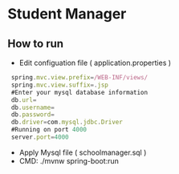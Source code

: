# Student Manager

## How to run

- Edit configuation file ( application.properties )

```javascript
 spring.mvc.view.prefix=/WEB-INF/views/
 spring.mvc.view.suffix=.jsp
 #Enter your mysql database information
 db.url=
 db.username=
 db.password=
 db.driver=com.mysql.jdbc.Driver
 #Running on port 4000
 server.port=4000
```

- Apply Mysql file ( schoolmanager.sql )
- CMD: ./mvnw spring-boot:run
